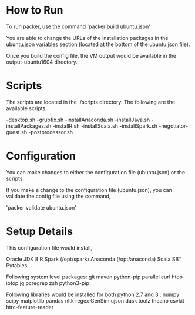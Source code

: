 
How to Run
==========

To run packer, use the command
'packer build ubuntu.json'

You are able to change the URLs of the installation packages in the ubuntu.json variables section
(located at the bottom of the ubuntu.json file).

Once you build the config file, the VM output would be available in the output-ubuntu1604 directory. 

Scripts
=======

The scripts are located in the ./scripts directory.
The following are the available scripts:

-desktop.sh 
-grubfix.sh 
-installAnaconda.sh 
-installJava.sh 
-installPackages.sh
-installR.sh 
-installScala.sh 
-installSpark.sh 
-negotiator-guest.sh 
-postprocessor.sh

Configuration
==========
You can make changes to either the configuration file (ubuntu.json) or the scripts.

If you make a change to the configuration file (ubuntu.json),
you can validate the config file using the command,

'packer validate ubuntu.json'


Setup Details
===================

This configuration file would install,

Oracle JDK 8 
R
Spark (/opt/spark)
Anaconda (/opt/anaconda)
Scala
SBT
Pytables

Following system level packages:
git
maven 
python-pip 
parallel 
curl 
htop 
iotop 
jq 
pcregrep 
zsh 
python3-pip

Following libraries would be installed for both python 2.7 and 3 :
numpy 
scipy 
matplotlib 
pandas 
nltk 
regex 
GenSim 
ujson 
dask 
toolz 
theano 
csvkit 
htrc-feature-reader



